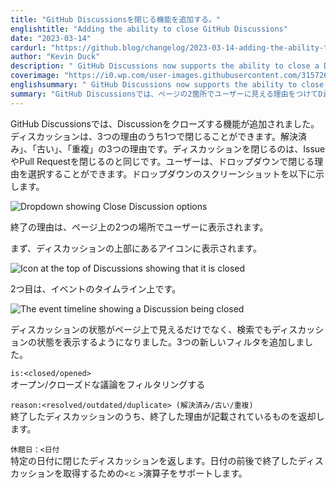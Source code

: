 ```yaml
---
title: "GitHub Discussionsを閉じる機能を追加する。"
englishtitle: "Adding the ability to close GitHub Discussions"
date: "2023-03-14"
cardurl: "https://github.blog/changelog/2023-03-14-adding-the-ability-to-close-github-discussions"
author: "Kevin Duck"
description: " GitHub Discussions now supports the ability to close a Discussion. Discussions can be closed for one of three reasons: Resolved, Outdated, or Duplicate. Closing a Discussion is much like closing an Issue or a Pull Request. Users can select a reason for closing in the dropdown. A screenshot of the dropdown is shown below:  The reason for closing is visible to users in two places on the page.  First, in the icon at the top of the Discussion:  Second, on the events timeline:  Besides the state of the Discussion being visible on the page, we're also now surfacing the state of a Discussion in search. We're adding three new filters:  is:<closed/opened>  filters out open/closed discussions  reason:<resolved/outdated/duplicate>  returns closed discussions that were closed with the provided reason  closed:<date>  returns discussions closed on a certain date. Supports < and > operators to get discussions closed before or after the date.  "
coverimage: "https://i0.wp.com/user-images.githubusercontent.com/3157267/224842821-c451b3b9-9cb0-427b-81af-1dddd3935bc9.png?ssl=1"
englishsummary: " GitHub Discussions now supports the ability to close a Discussion with a reason visible to users in two places on the page, and the state of the Discussion is now also being surfaced in search."
summary: "GitHub Discussionsでは、ページの2箇所でユーザーに見える理由をつけてDiscussionを閉じる機能に対応し、Discussionの状態も検索で表面化されるようになりました。"
---
```


<p>GitHub Discussionsでは、Discussionをクローズする機能が追加されました。ディスカッションは、3つの理由のうち1つで閉じることができます。解決済み」、「古い」、「重複」の3つの理由です。ディスカッションを閉じるのは、IssueやPull Requestを閉じるのと同じです。ユーザーは、ドロップダウンで閉じる理由を選択することができます。ドロップダウンのスクリーンショットを以下に示します。</p>
<p><img decoding="async" src="https://i0.wp.com/user-images.githubusercontent.com/3157267/224842821-c451b3b9-9cb0-427b-81af-1dddd3935bc9.png?ssl=1" alt="Dropdown showing Close Discussion options" data-recalc-dims="1"></p>
<p>終了の理由は、ページ上の2つの場所でユーザーに表示されます。</p>
<p>まず、ディスカッションの上部にあるアイコンに表示されます。</p>
<p><img decoding="async" src="https://i0.wp.com/user-images.githubusercontent.com/3157267/224843498-f5aa49d4-fd3a-4a30-bdcc-bd7954ec2537.png?ssl=1" alt="Icon at the top of Discussions showing that it is closed" data-recalc-dims="1"></p>
<p>2つ目は、イベントのタイムライン上です。</p>
<p><img decoding="async" src="https://i0.wp.com/user-images.githubusercontent.com/3157267/224843530-66bb8bf5-bf3a-4410-87ef-6657ec7d2b20.png?ssl=1" alt="The event timeline showing a Discussion being closed" data-recalc-dims="1"></p>
<p>ディスカッションの状態がページ上で見えるだけでなく、検索でもディスカッションの状態を表示するようになりました。3つの新しいフィルタを追加しました。</p>
<p><code>is:&lt;closed/opened&gt;</code><br />
オープン/クローズドな議論をフィルタリングする</p>
<p><code>reason:&lt;resolved/outdated/duplicate&gt; (解決済み/古い/重複)</code><br />
終了したディスカッションのうち、終了した理由が記載されているものを返却します。</p>
<p><code>休館日：&lt;日付</code><br />
特定の日付に閉じたディスカッションを返します。日付の前後で終了したディスカッションを取得するための<code>&lt;と</code> <code>&gt;</code>演算子をサポートします。</p>


